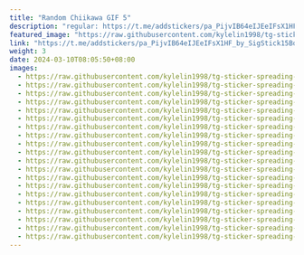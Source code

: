 ```yaml
---
title: "Random Chiikawa GIF 5"
description: "regular: https://t.me/addstickers/pa_PijvIB64eIJEeIFsX1HF_by_SigStick15Bot"
featured_image: "https://raw.githubusercontent.com/kylelin1998/tg-sticker-spreading-worldwide-images/main/img/2c0439ff-14d3-4a32-9d75-d74be9abcfd1.jpg"
link: "https://t.me/addstickers/pa_PijvIB64eIJEeIFsX1HF_by_SigStick15Bot"
weight: 3
date: 2024-03-10T08:05:50+08:00
images:
  - https://raw.githubusercontent.com/kylelin1998/tg-sticker-spreading-worldwide-images/main/img/2c0439ff-14d3-4a32-9d75-d74be9abcfd1.jpg
  - https://raw.githubusercontent.com/kylelin1998/tg-sticker-spreading-worldwide-images/main/img/31cbfdb5-8a92-4485-9ccc-f7d9c0e3c43f.jpg
  - https://raw.githubusercontent.com/kylelin1998/tg-sticker-spreading-worldwide-images/main/img/c91db544-2a5f-41cd-98e0-aaee41c8381a.jpg
  - https://raw.githubusercontent.com/kylelin1998/tg-sticker-spreading-worldwide-images/main/img/2cab831e-f94a-4a58-b3c2-15525fb783dd.jpg
  - https://raw.githubusercontent.com/kylelin1998/tg-sticker-spreading-worldwide-images/main/img/e4683205-d5b9-4d2d-bf69-dfa53814a212.jpg
  - https://raw.githubusercontent.com/kylelin1998/tg-sticker-spreading-worldwide-images/main/img/9d9e6202-775a-4b8a-9bf8-b7b8b87a269c.jpg
  - https://raw.githubusercontent.com/kylelin1998/tg-sticker-spreading-worldwide-images/main/img/8a1c6efc-f604-4caa-ab5f-3e7a6325fa99.jpg
  - https://raw.githubusercontent.com/kylelin1998/tg-sticker-spreading-worldwide-images/main/img/7a694958-42d5-483b-8c94-e2da9c0693e8.jpg
  - https://raw.githubusercontent.com/kylelin1998/tg-sticker-spreading-worldwide-images/main/img/a7ec1291-8d4a-4596-951d-1e6af297bf28.jpg
  - https://raw.githubusercontent.com/kylelin1998/tg-sticker-spreading-worldwide-images/main/img/2b836b4d-c647-409f-909c-dc64bb0ba001.jpg
  - https://raw.githubusercontent.com/kylelin1998/tg-sticker-spreading-worldwide-images/main/img/7d71012d-1866-49ce-a1ad-4137f8592792.jpg
  - https://raw.githubusercontent.com/kylelin1998/tg-sticker-spreading-worldwide-images/main/img/62e6bfc5-c557-48b6-b2a6-ea8dd76236e9.jpg
  - https://raw.githubusercontent.com/kylelin1998/tg-sticker-spreading-worldwide-images/main/img/75624373-6019-4397-801b-9fd6e1b91328.jpg
  - https://raw.githubusercontent.com/kylelin1998/tg-sticker-spreading-worldwide-images/main/img/d51da177-f48e-4068-8054-68148740aaf8.jpg
  - https://raw.githubusercontent.com/kylelin1998/tg-sticker-spreading-worldwide-images/main/img/c08ae1e8-c007-411b-91ef-65f29aa7a228.jpg
  - https://raw.githubusercontent.com/kylelin1998/tg-sticker-spreading-worldwide-images/main/img/b6aeefed-4bb0-4b01-92cc-7e737ea05842.jpg
  - https://raw.githubusercontent.com/kylelin1998/tg-sticker-spreading-worldwide-images/main/img/e12746cc-4c9a-4a3a-83a0-a95668a93ee7.jpg
  - https://raw.githubusercontent.com/kylelin1998/tg-sticker-spreading-worldwide-images/main/img/85d92df9-1291-436f-977d-64387039ead6.jpg
  - https://raw.githubusercontent.com/kylelin1998/tg-sticker-spreading-worldwide-images/main/img/049fbc7f-5647-4a43-a144-0f2dcec46ae4.jpg
  - https://raw.githubusercontent.com/kylelin1998/tg-sticker-spreading-worldwide-images/main/img/18c8daa2-41c0-47d8-84fe-f5f959f7a581.jpg
---
```

